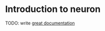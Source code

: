 # Introduction to neuron

TODO: write [great documentation](http://jacobian.org/writing/great-documentation/what-to-write/)
